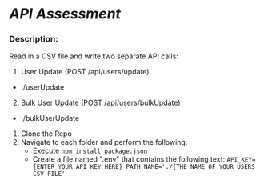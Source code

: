 # *API Assessment*

### **Description:**
Read in a CSV file and write two separate API calls:
1. User Update (POST /api/users/update)
- ./userUpdate
2. Bulk User Update (POST /api/users/bulkUpdate)
- ./bulkUserUpdate

1. Clone the Repo
2. Navigate to each folder and perform the following:
   * Execute `npm install package.json`
   * Create a file named ".env" that contains the following text:
   `
   API_KEY={ENTER YOUR API KEY HERE}
   PATH_NAME='./{THE NAME OF YOUR USERS CSV FILE'
   `
   
